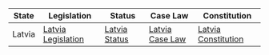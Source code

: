 | State | Legislation                                   | Status                       | Case Law                              | Constitution                          |
|-------|----------------------------------------------|------------------------------|---------------------------------------|---------------------------------------|
| Latvia | [Latvia Legislation](https://likumi.lv/)      | [Latvia Status](https://likumi.lv/temats/107184) | [Latvia Case Law](https://tavs.advokats.lv/) | [Latvia Constitution](https://likumi.lv/doc.php?id=57980) |